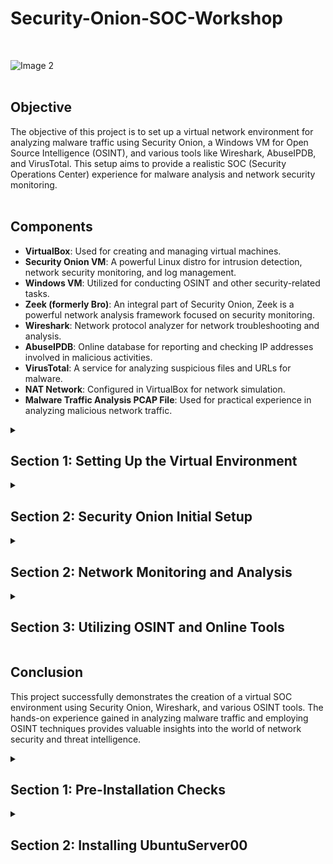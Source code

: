 # Security-Onion-SOC-Workshop
<br>

  ![Image 2](https://i.imgur.com/mObZonw.png)
<br><br>

## Objective

The objective of this project is to set up a virtual network environment for analyzing malware traffic using Security Onion, a Windows VM for Open Source Intelligence (OSINT), and various tools like Wireshark, AbuseIPDB, and VirusTotal. This setup aims to provide a realistic SOC (Security Operations Center) experience for malware analysis and network security monitoring. <br><br>

## Components

- **VirtualBox**: Used for creating and managing virtual machines.
- **Security Onion VM**: A powerful Linux distro for intrusion detection, network security monitoring, and log management.
- **Windows VM**: Utilized for conducting OSINT and other security-related tasks.
- **Zeek (formerly Bro)**: An integral part of Security Onion, Zeek is a powerful network analysis framework focused on security monitoring.
- **Wireshark**: Network protocol analyzer for network troubleshooting and analysis.
- **AbuseIPDB**: Online database for reporting and checking IP addresses involved in malicious activities.
- **VirusTotal**: A service for analyzing suspicious files and URLs for malware.
- **NAT Network**: Configured in VirtualBox for network simulation.
- **Malware Traffic Analysis PCAP File**: Used for practical experience in analyzing malicious network traffic.

<details>
  <summary><h2><b>Section 1: Setting Up the Virtual Environment</b></h2></summary>
  This section covers the setup of the virtual environment using VirtualBox, including the configuration of a NAT network and the installation of virtual machines.<br><br>

  - **Step 1: Download Security Onion ISO File**:  
    Go to Security Onion's GitHub page and download the ISO file.

  ![Image 2](https://i.imgur.com/uookvCd.png)
<br><br>
    
  - **Step 2: Create a New Virtual Machine in VirtualBox**:  
    Here we will create a new virtual machine in VirtualBox for the Security Onion.<br>

    - Base Memory: About 8 gb<br>
    - Processors: 3 cores
    - Hard Disk storage: 200 gb

  ![Image 2](https://i.imgur.com/KQ3TE5g.png)
<br><br>

    

  ![Image 2](https://i.imgur.com/JZIiCYe.png)
<br><br>

    

  ![Image 2](https://i.imgur.com/FYk1M4y.png)
<br><br>
       
  - **Step 3: Create a New Windows VM**:  
    Set up a Windows virtual machine for accessing Security Onion, OSINT, and other security tasks.<br>

    - Base Memory: About 8 gb<br>
    - Processors: 3 cores<br>
    - Hard Disk storage: 50 gb<br><br>

  - **Step 4: Create a NAT Network in VirtualBox**:  
    Here we will create a NAT Network in VirtualBox for our Security Onion and Windows VM<br>
    - Go to File > Tools > And choose Network Manager

  ![Image 2](https://i.imgur.com/EseCdCy.png)
<br><br>

  -  
    - Click on NAT Networks and set the Name and IP subnet: 
    - Name: NatNetwork
    - IPv4 Prefix: 10.2.22.0/24

  ![Image 2](https://i.imgur.com/oqxJmkH.png)
<br><br>

  - **Step 5: Configure Network Settings for Both VMs**:  
    - Go to each vm and click on Settings > Network > Set the following: <br>
    - Attached to: NAT Network
    - Name: NatNetwork

  ![Image 2](https://i.imgur.com/c89c24P.png)
<br><br>

  Excellent! We've just finished creating our Network and And Virtual Machines for this lab. Next is setting up the Security Onion operating system.
    

</details>

<details>
  <summary><h2><b>Section 2: Security Onion Initial Setup</b></h2></summary>
  Lets setup up and configure our Security Onion (NSM) Network Security Monitoring solution<br><br>

  - **Step 1: Boot up Security Onion VM**:  
    - Set our Administrator username: streetrack
    - Set password: *********
      
  ![Image 2](https://i.imgur.com/lCRnaTj.png)
<br><br>

  - **Step 2: Confirm Network Interface Card (NIC) Settings**:  
    On `UbuntuServer00`, set the NIC to "Internal Network".
    Make sure it aligns with the DC's internal network settings.<br><br>

  ![Image 2](https://i.imgur.com/4gJND4G.png)
<br><br>

</details>


<details>
  <summary><h2><b>Section 2: Network Monitoring and Analysis</b></h2></summary>
  In this section, we dive into the use of Security Onion and Wireshark for monitoring and analyzing network traffic.<br><br>

  - **Step 1: Configuring Security Onion**:  
    Initial configuration and setup of Security Onion for capturing and analyzing network traffic.

  - **Step 2: Analyzing Traffic with Wireshark**:  
    Using Wireshark to inspect the PCAP file and understand the nature of the malware traffic.<br><br>

</details>

<details>
  <summary><h2><b>Section 3: Utilizing OSINT and Online Tools</b></h2></summary>
  This section focuses on leveraging the Windows VM for OSINT and using online tools like AbuseIPDB and VirusTotal for deepening the analysis.<br><br>

  - **Step 1: OSINT Techniques**:  
    Employing OSINT methods on the Windows VM to gather additional information about the malware and its origins.

  - **Step 2: Using AbuseIPDB and VirusTotal**:  
    Utilizing AbuseIPDB to check for reported malicious activities of IPs and VirusTotal for analyzing suspicious files and URLs.<br><br>

</details>

## __Conclusion__

This project successfully demonstrates the creation of a virtual SOC environment using Security Onion, Wireshark, and various OSINT tools. The hands-on experience gained in analyzing malware traffic and employing OSINT techniques provides valuable insights into the world of network security and threat intelligence.

</details>

<details>
  <summary><h2><b>Section 1: Pre-Installation Checks</b></h2></summary>
  Before beginning the installation process, we need to perform some preliminary checks to ensure a smooth setup.<br><br>

  - **Step 1: Validate Domain Controller (DC) Settings**:  
    Ensure that the Windows Server 2019 Domain Controller is up and running.
    Validate that DHCP and DNS services are functional on the DC.

  - **Step 2: Confirm Network Interface Card (NIC) Settings**:  
    On `UbuntuServer00`, set the NIC to "Internal Network".
    Make sure it aligns with the DC's internal network settings.<br><br>

  ![Image 2](https://i.imgur.com/4gJND4G.png)
<br><br>

</details>

<details>
  <summary><h2><b>Section 2: Installing UbuntuServer00</b></h2></summary>
  In this section, we will go through the installation process for Ubuntu Server and prepare it for integration with the Active Directory environment.<br><br>
  
  - **Step 1: Begin Installations**:  
    Boot up the `UbuntuServer00` VM from the ISO images and start the installation process.<br><br>

  ![Image 2](https://i.imgur.com/7QGI7d9.png)
<br><br>

  - **Step 2: Network Connections**:  
    During the installation, reach the "Network Connections" section.
    Ensure that we are provided an IP within the range of the DC, which is between `10.2.22.100-200`.
    In this example, we were allocated the IP `10.2.22.104`.<br><br>

  ![Image 2](https://i.imgur.com/2woJCXg.png)
<br><br>
  
  - **Step 3: Profile Setup**:  
    Here we will setup our profile:
      - Your name: Thong Huynh
      - Your server's name: ubuntuserver00
      - Pick a username: thuynh808
      - Password: ************<br><br>

  ![Image 2](https://i.imgur.com/xZXu4zn.png)
<br><br>

  - **Step 3: SSH Setup**:  
    Proceed to the SSH setup and select "Install OpenSSH server".<br><br>

  ![Image 2](https://i.imgur.com/PqhsFd1.png)
<br><br>

  - **Step 4: Complete Installation and Login**:  
    Once the installation is completed, select "Reboot Now".
    After the system reboots, press Enter, and the login prompt will appear.<br><br>

  ![Image 2](https://i.imgur.com/PSbLdjt.png)
<br><br>

  Awesome! We've successfully installed UbuntuServer00!

</details>


